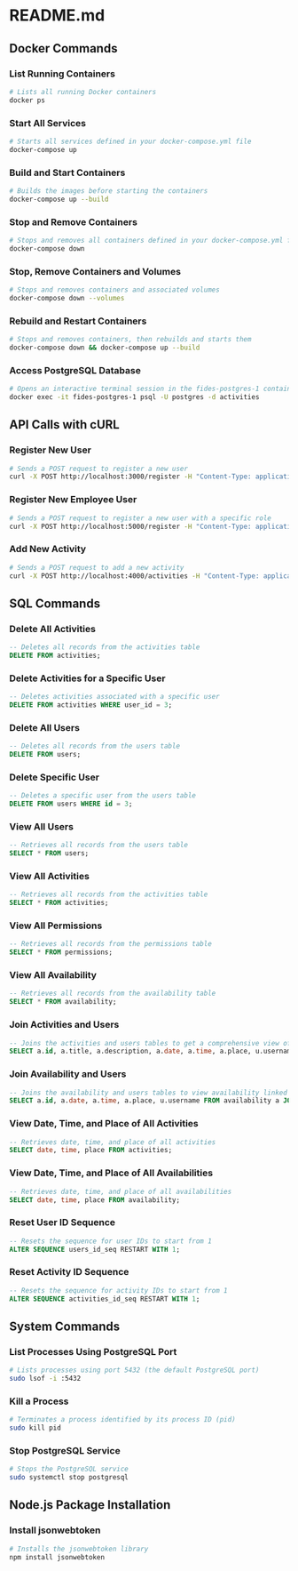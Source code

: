 # README.md

## Docker Commands

### List Running Containers
```bash
# Lists all running Docker containers
docker ps
```

### Start All Services
```bash
# Starts all services defined in your docker-compose.yml file
docker-compose up
```

### Build and Start Containers
```bash
# Builds the images before starting the containers
docker-compose up --build
```

### Stop and Remove Containers
```bash
# Stops and removes all containers defined in your docker-compose.yml file
docker-compose down
```

### Stop, Remove Containers and Volumes
```bash
# Stops and removes containers and associated volumes
docker-compose down --volumes
```

### Rebuild and Restart Containers
```bash
# Stops and removes containers, then rebuilds and starts them
docker-compose down && docker-compose up --build
```

### Access PostgreSQL Database
```bash
# Opens an interactive terminal session in the fides-postgres-1 container to the PostgreSQL database
docker exec -it fides-postgres-1 psql -U postgres -d activities
```

## API Calls with cURL

### Register New User
```bash
# Sends a POST request to register a new user
curl -X POST http://localhost:3000/register -H "Content-Type: application/json" -d '{"username": "testuser", "password": "testpassword"}'
```

### Register New Employee User
```bash
# Sends a POST request to register a new user with a specific role
curl -X POST http://localhost:5000/register -H "Content-Type: application/json" -d '{"username": "newuser", "password": "password", "role": "employee"}'
```

### Add New Activity
```bash
# Sends a POST request to add a new activity
curl -X POST http://localhost:4000/activities -H "Content-Type: application/json" -d '{"title": "Test Activity", "description": "A test", "date": "2024-09-30", "time": "10:00:00", "place": "Office", "user_id": 1}'
```

## SQL Commands

### Delete All Activities
```sql
-- Deletes all records from the activities table
DELETE FROM activities;
```

### Delete Activities for a Specific User
```sql
-- Deletes activities associated with a specific user
DELETE FROM activities WHERE user_id = 3;
```

### Delete All Users
```sql
-- Deletes all records from the users table
DELETE FROM users;
```

### Delete Specific User
```sql
-- Deletes a specific user from the users table
DELETE FROM users WHERE id = 3;
```

### View All Users
```sql
-- Retrieves all records from the users table
SELECT * FROM users;
```

### View All Activities
```sql
-- Retrieves all records from the activities table
SELECT * FROM activities;
```

### View All Permissions
```sql
-- Retrieves all records from the permissions table
SELECT * FROM permissions;
```

### View All Availability
```sql
-- Retrieves all records from the availability table
SELECT * FROM availability;
```

### Join Activities and Users
```sql
-- Joins the activities and users tables to get a comprehensive view of activities with associated usernames
SELECT a.id, a.title, a.description, a.date, a.time, a.place, u.username FROM activities a JOIN users u ON a.user_id = u.id;
```

### Join Availability and Users
```sql
-- Joins the availability and users tables to view availability linked to usernames
SELECT a.id, a.date, a.time, a.place, u.username FROM availability a JOIN users u ON a.employee_id = u.id;
```

### View Date, Time, and Place of All Activities
```sql
-- Retrieves date, time, and place of all activities
SELECT date, time, place FROM activities;
```

### View Date, Time, and Place of All Availabilities
```sql
-- Retrieves date, time, and place of all availabilities
SELECT date, time, place FROM availability;
```

### Reset User ID Sequence
```sql
-- Resets the sequence for user IDs to start from 1
ALTER SEQUENCE users_id_seq RESTART WITH 1;
```

### Reset Activity ID Sequence
```sql
-- Resets the sequence for activity IDs to start from 1
ALTER SEQUENCE activities_id_seq RESTART WITH 1;
```

## System Commands

### List Processes Using PostgreSQL Port
```bash
# Lists processes using port 5432 (the default PostgreSQL port)
sudo lsof -i :5432
```

### Kill a Process
```bash
# Terminates a process identified by its process ID (pid)
sudo kill pid
```

### Stop PostgreSQL Service
```bash
# Stops the PostgreSQL service
sudo systemctl stop postgresql
```

## Node.js Package Installation

### Install jsonwebtoken
```bash
# Installs the jsonwebtoken library
npm install jsonwebtoken